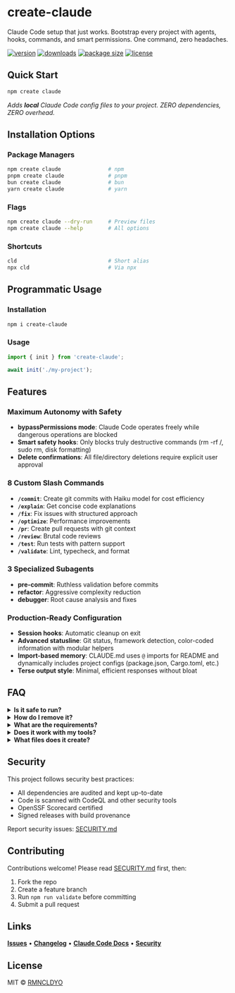# create-claude

Claude Code setup that just works. Bootstrap every project with agents, hooks, commands, and smart permissions. One command, zero headaches.

[![version](https://img.shields.io/npm/v/create-claude.svg?label=version&color=brightgreen)](https://www.npmjs.com/package/create-claude)
[![downloads](https://img.shields.io/npm/dm/create-claude.svg?label=downloads&color=blue)](https://www.npmjs.com/package/create-claude)
[![package size](https://img.shields.io/npm/unpacked-size/create-claude?label=package%20size&color=yellow)](https://www.npmjs.com/package/create-claude)
[![license](https://img.shields.io/badge/license-MIT-red.svg)](https://opensource.org/licenses/MIT)

## Quick Start

```bash
npm create claude
```

*Adds **local** Claude Code config files to your project. ZERO dependencies, ZERO  overhead.*

## Installation Options

### Package Managers

```bash
npm create claude               # npm
pnpm create claude              # pnpm  
bun create claude               # bun
yarn create claude              # yarn
```

### Flags

```bash
npm create claude --dry-run     # Preview files
npm create claude --help        # All options
```

### Shortcuts

```bash
cld                             # Short alias
npx cld                         # Via npx
```

## Programmatic Usage

### Installation

```bash
npm i create-claude
```

### Usage

```typescript
import { init } from 'create-claude';

await init('./my-project');
```

## Features

### Maximum Autonomy with Safety

- **bypassPermissions mode**: Claude Code operates freely while dangerous operations are blocked
- **Smart safety hooks**: Only blocks truly destructive commands (rm -rf /, sudo rm, disk formatting)
- **Delete confirmations**: All file/directory deletions require explicit user approval

### 8 Custom Slash Commands

- **`/commit`**: Create git commits with Haiku model for cost efficiency
- **`/explain`**: Get concise code explanations
- **`/fix`**: Fix issues with structured approach
- **`/optimize`**: Performance improvements
- **`/pr`**: Create pull requests with git context
- **`/review`**: Brutal code reviews
- **`/test`**: Run tests with pattern support
- **`/validate`**: Lint, typecheck, and format

### 3 Specialized Subagents

- **pre-commit**: Ruthless validation before commits
- **refactor**: Aggressive complexity reduction
- **debugger**: Root cause analysis and fixes

### Production-Ready Configuration

- **Session hooks**: Automatic cleanup on exit
- **Advanced statusline**: Git status, framework detection, color-coded information with modular helpers
- **Import-based memory**: CLAUDE.md uses `@` imports for README and dynamically includes project configs (package.json, Cargo.toml, etc.)
- **Terse output style**: Minimal, efficient responses without bloat

## FAQ

<details>
<summary><strong>Is it safe to run?</strong></summary>

Yes. It only creates config files, never modifies your code. Each file operation uses SHA256 checksums and creates timestamped backups.

```bash
# If something goes wrong, backups are here:
ls .create-claude-backup-*
```

</details>

<details>
<summary><strong>How do I remove it?</strong></summary>

Delete the config files:

```bash
rm -rf .claude CLAUDE.md
```

Your original code stays untouched.
</details>

<details>
<summary><strong>What are the requirements?</strong></summary>

- Node.js 18+
- [Claude Code](https://claude.ai/code) (the CLI tool)

That's it. No global installs, no dependencies.
</details>

<details>
<summary><strong>Does it work with my tools?</strong></summary>

It auto-detects:

- **Formatters**: Prettier, ESLint, Biome, dprint
- **Package managers**: npm, yarn, pnpm, bun  
- **Languages**: JavaScript, TypeScript, Python, Go, Rust
- **Frameworks**: React, Vue, Next.js, etc.

Can't find your tool? It falls back to sensible defaults.
</details>

<details>
<summary><strong>What files does it create?</strong></summary>

Creates 20 files in total:

```
.claude/
├── settings.local.json     # Permissions, tool detection
├── hooks/
│   ├── format.cjs         # Auto-format on save
│   ├── safety.cjs         # Block dangerous operations
│   └── session-end.cjs    # Cleanup on exit
├── agents/
│   ├── pre-commit.md      # Ruthless validation
│   ├── refactor.md        # Complexity reduction
│   └── debugger.md        # Root cause analysis
├── commands/
│   ├── commit.md          # Git commits with Haiku
│   ├── explain.md         # Code explanations
│   ├── fix.md             # Structured fixes
│   ├── optimize.md        # Performance improvements
│   ├── pr.md              # Pull request creation
│   ├── review.md          # Brutal code reviews
│   ├── test.md            # Test runner
│   └── validate.md        # Lint, typecheck, format
├── scripts/
│   ├── statusline.cjs         # Git status in prompt
│   ├── statusline-git.cjs     # Git operations helper
│   └── statusline-detect.cjs  # Framework detection helper
└── output-styles/
    └── terse.md                # Minimal output style

CLAUDE.md                   # Project-specific instructions
```

</details>

## Security

This project follows security best practices:

- All dependencies are audited and kept up-to-date
- Code is scanned with CodeQL and other security tools
- OpenSSF Scorecard certified
- Signed releases with build provenance

Report security issues: [SECURITY.md](SECURITY.md)

## Contributing

Contributions welcome! Please read [SECURITY.md](SECURITY.md) first, then:

1. Fork the repo
2. Create a feature branch
3. Run `npm run validate` before committing
4. Submit a pull request

## Links

[**Issues**](https://github.com/RMNCLDYO/create-claude/issues) • [**Changelog**](https://github.com/RMNCLDYO/create-claude/blob/main/CHANGELOG.md) • [**Claude Code Docs**](https://docs.anthropic.com/en/docs/claude-code) • [**Security**](SECURITY.md)

## License

MIT © [RMNCLDYO](https://github.com/RMNCLDYO)
